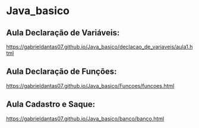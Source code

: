 # Java_basico

## Aula Declaração de Variáveis: 
https://gabrieldantas07.github.io/Java_basico/declacao_de_variaveis/aula1.html
## Aula Declaração de Funções:
https://gabrieldantas07.github.io/Java_basico/Funcoes/funcoes.html
## Aula Cadastro e Saque:
https://gabrieldantas07.github.io/Java_basico/banco/banco.html
